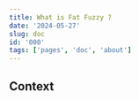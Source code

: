 ```yaml
---
title: What is Fat Fuzzy ?
date: '2024-05-27'
slug: doc
id: '000'
tags: ['pages', 'doc', 'about']
---
```


## Context
